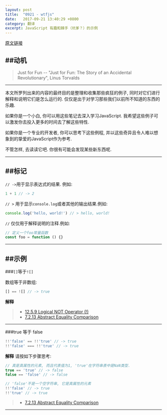 ```yaml
---
layout: post
title:  "0921 - wtfjs"
date:   2017-09-21 13:40:29 +0800
category: 翻译
excerpt: JavaScript 有趣和棘手（坑爹？）的示例
---
```


[原文链接](https://github.com/denysdovhan/wtfjs)

##动机
---
>Just for Fun
-- "Just for Fun: The Story of an Accidental Revolutionary", Linus Torvalds

---
本文所罗列出来的内容的最终目的是整理和收集那些疯狂的例子, 同时对它们进行解释和说明它们是怎么运行的. 仅仅是出于对学习那些我们以前所不知道的东西的乐趣.

如果你是一个小白, 你可以用这些笔记去深入学习JavaScript. 我希望这些例子可以激发你去投入更多的时间去了解这些特性.

如果你是一个专业的开发者, 你可以思考下这些例程, 并以这些奇异且令人难以想象到的挚爱的JavaScript作为参考.

不管怎样, 去读读它吧. 你很有可能会发现某些新东西呢.

---
##标记
---
`// ->`用于显示表达式的结果. 例如:
```javascript
1 + 1 // -> 2
```
`// >` 用于显示`console.log`或者其他的输出结果.例如:
```javascript
console.log('hello, world!') // > hello, world!
```
`//` 仅仅用于解释说明的注释.例如:
```javascript
// 定义一个foo常量函数
const foo = function () {}
```
---
##示例
---
###`[]`等于`![]`

数组等于非数组:
```javascript
[] == ![] // -> true
```
**解释**
> * [12.5.9 Logical NOT Operator (!)](https://www.ecma-international.org/ecma-262/#sec-logical-not-operator)
> * [7.2.13 Abstract Equality Comparison](https://www.ecma-international.org/ecma-262/#sec-abstract-equality-comparison)

---
###true 等于 false

```javascript
!!'false' == !!'true' // -> true
!!'false' === !!'true' // -> true
```
**解释**
请按如下步骤思考:
```javascript
// 真是真属性的元素, 而且代表值为1, 'true'在字符串表中是NaN类型.
true == 'true' // -> false
false == 'false' // -> false

// 'false'不是一个空字符串, 它是真属性的元素
!!'false' // -> true
!!'true' // -> true
```
> * [7.2.13 Abstract Equality Comparison](https://www.ecma-international.org/ecma-262/#sec-abstract-equality-comparison)

---

